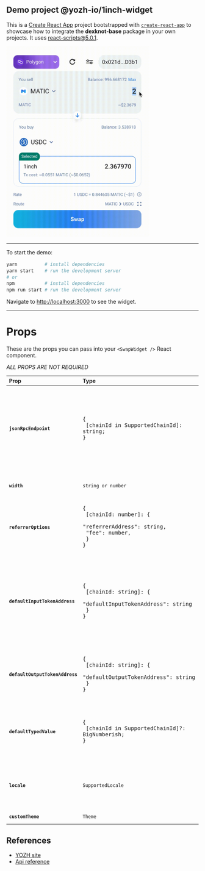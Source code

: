 ## Demo project @yozh-io/1inch-widget

This is a [Create React App](https://create-react-app.dev/) project bootstrapped with [`create-react-app`](https://create-react-app.dev/docs/getting-started) to showcase how to integrate the **dexknot-base** package in your own projects. It uses react-scripts@5.0.1.


<img src="public/widget-example.gif" height="500" />


---

To start the demo:

```bash
yarn          # install dependencies
yarn start    # run the development server
# or
npm           # install dependencies
npm run start # run the development server
```

Navigate to [http://localhost:3000](http://localhost:3000) to see the widget.

---

# Props

These are the props you can pass into your `<SwapWidget />` React component.

_ALL PROPS ARE NOT REQUIRED_

| Prop                            | Type                                     | Value                                                                                                                                         | Default                                                                                                                                                                                                                                                                              |
|:--------------------------------|:-----------------------------------------|:----------------------------------------------------------------------------------------------------------------------------------------------|:-------------------------------------------------------------------------------------------------------------------------------------------------------------------------------------------------------------------------------------------------------------------------------------|
| **`jsonRpcEndpoint`**           | <pre>{<br>  [chainId in SupportedChainId]: string; <br>}</pre> | In order for a software application to interact with the blockchain, it must connect to node.                           | <pre>{<br>  1: 'https://cloudflare-eth.com',<br>  56: 'https://bsc-dataseed1.ninicoin.io',<br>  137: 'https://polygon-rpc.com/', <br>  250: 'https://rpc.ftm.tools', <br>  42161: 'https://arb1.arbitrum.io/rpc', <br>  43114: 'https://api.avax.network/ext/bc/C/rpc', <br>} </pre> |
| **`width`**                     | `string or number`                       | You can customize the width by passing a number (of pixels) to the width prop of the widget.                                                  | `418`                                                                                                                                                                                                                                                                                |
| **`referrerOptions`**           | <pre>{<br>  [chainId: number]: {<br>    "referrerAddress": string,<br>    "fee": number,<br>  }<br>}</pre>| Fee is a number from 1 to 3 percent. <br/> After each swap, a percentage from swap amount equal to fee will be transferred to referrerAddress | <pre>{<br>  1: {<br>    "referrerAddress": "",<br>    "fee": 0,<br>  }<br>}</pre>                                                                                                                                                                                                   |
| **`defaultInputTokenAddress`**  | <pre>{<br>  [chainId: string]: {<br>    "defaultInputTokenAddress": string<br>  }<br>}</pre>| Address of the token to be selected by default in the input field (e.g. USDC) for each network chain ID. If left empty the widget will use the native token of the connected chain as default. This can be explicitly defined by the special string 'NATIVE'. For convenience you may pass a single string instead of a chainId mapping.   | ``string or 'NATIVE'``                                                                                                                                                                                                                                                               |
| **`defaultOutputTokenAddress`** | <pre>{<br>  [chainId: string]: {<br>    "defaultOutputTokenAddress": string<br>  }<br>}</pre>| Address of the token to be selected by default in the input field (e.g. USDC) for each network chain ID. None if left empty. Any addresses provided in this parameter must be included in the tokenList. | ``string or 'NATIVE'``                                                                                                                                                                                                                                                               |
| **`defaultTypedValue`**         | <pre>{<br>  [chainId in SupportedChainId]?: BigNumberish; <br>}</pre> | Value in wei. This value will respect the decimals of the inputTokenAddress. If the defaultInputTokenAddress is USDC, defaultTypedValue should be `1000000` (it means 1 USDC). | `0`                                                                                                                                                                                                                                                                                  |
| **`locale`**                    | `SupportedLocale`                       | Specifies an explicit locale to use for the widget interface. This can be set to one of the values exported by the library in SUPPORTED_LOCALES.| `en`                                                                                                                                                                                                                                                                                 |
| **`customTheme`**                     | `Theme`                       | Specifies a custom theme. See [MUI THEME](https://mui.com/material-ui/customization/theming/) | light `default-theme`                                                                                                                                                                                                                                                                |

## References

- [YOZH site](https://yozh.io)
- [Api reference](https://docs.1inch.io/docs/aggregation-protocol/api/swagger)
